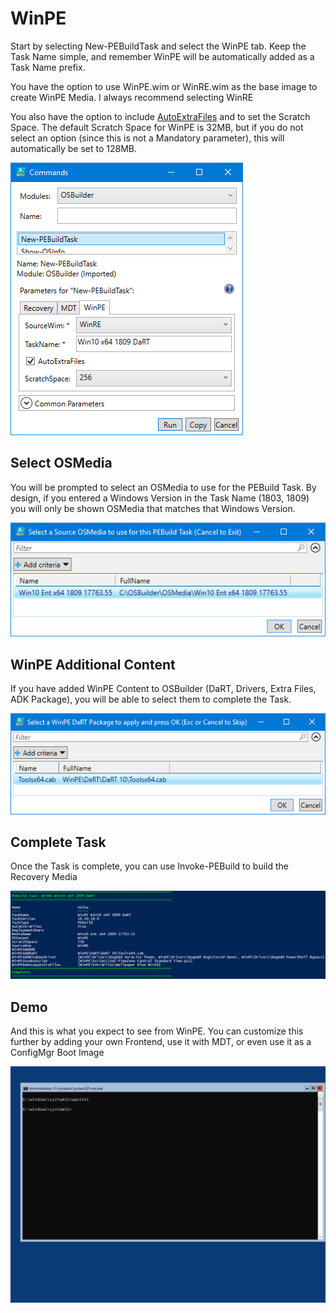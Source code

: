 # WinPE

Start by selecting New-PEBuildTask and select the WinPE tab.  Keep the Task Name simple, and remember WinPE will be automatically added as a Task Name prefix.

You have the option to use WinPE.wim or WinRE.wim as the base image to create WinPE Media.  I always recommend selecting WinRE

You also have the option to include [AutoExtraFiles](../auto-extrafiles.md) and to set the Scratch Space.  The default Scratch Space for WinPE is 32MB, but if you do not select an option \(since this is not a Mandatory parameter\), this will automatically be set to 128MB.

![](../../../.gitbook/assets/2018-10-18_10-59-52.png)

## Select OSMedia

You will be prompted to select an OSMedia to use for the PEBuild Task.  By design, if you entered a Windows Version in the Task Name \(1803, 1809\) you will only be shown OSMedia that matches that Windows Version.

![](../../../.gitbook/assets/2018-10-15_23-53-59.png)

## WinPE Additional Content

If you have added WinPE Content to OSBuilder \(DaRT, Drivers, Extra Files, ADK Package\), you will be able to select them to complete the Task.

![](../../../.gitbook/assets/2018-10-15_23-54-30.png)

## Complete Task

Once the Task is complete, you can use Invoke-PEBuild to build the Recovery Media

![](../../../.gitbook/assets/2018-10-18_11-04-14.png)

## Demo

And this is what you expect to see from WinPE.  You can customize this further by adding your own Frontend, use it with MDT, or even use it as a ConfigMgr Boot Image

![](../../../.gitbook/assets/2018-10-18_11-18-28.png)

